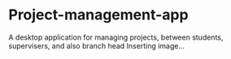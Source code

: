 # Project-management-app
A desktop application for managing projects, between students, supervisers, and also branch head
Inserting image...
